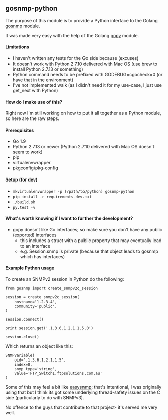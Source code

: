 ## gosnmp-python

The purpose of this module is to provide a Python interface to the Golang
[gosnmp](https://github.com/soniah/gosnmp) module.

It was made very easy with the help of the Golang
[gopy](https://github.com/go-python/gopy) module.

#### Limitations

* I haven't written any tests for the Go side because (excuses)
* It doesn't work with Python 2.7.10 delivered with Mac OS (use brew to install Python 2.7.13 or something)
* Python command needs to be prefixed with GODEBUG=cgocheck=0 (or have that in the environment)
* I've not implemented walk (as I didn't need it for my use-case, I just use get_next with Python)  

#### How do I make use of this?

Right now I'm still working on how to put it all together as a Python module, so here are the raw steps.

#### Prerequisites

* Go 1.9
* Python 2.7.13 or newer (Python 2.7.10 delivered with Mac OS doesn't seem to work)
* pip
* virtualenvwrapper
* pkgconfig/pkg-config

#### Setup (for dev)

* ```mkvirtualenvwrapper -p (/path/to/python) gosnmp-python``` 
* ```pip install -r requirements-dev.txt```
* ```./build.sh```
* ```py.test -v```

#### What's worth knowing if I want to further the development?

* gopy doesn't like Go interfaces; so make sure you don't have any public (exported) interfaces
    * this includes a struct with a public property that may eventually lead to an interface
    * e.g. Session.snmp is private (because that object leads to gosnmp which has interfaces)

#### Example Python usage

To create an SNMPv2 session in Python do the following:

```
from gosnmp import create_snmpv2c_session

session = create_snmpv2c_session(
    hostname='1.2.3.4',
    community='public',
)

session.connect()

print session.get('.1.3.6.1.2.1.1.5.0')

session.close()
```

Which returns an object like this:

```
SNMPVariable(
    oid='.1.3.6.1.2.1.1.5', 
    index=0, 
    snmp_type='string', 
    value='FTP_Switch1.ftpsolutions.com.au'
)
```
 
Some of this may feel a bit like [easysnmp](https://github.com/kamakazikamikaze/easysnmp); that's intentional,
I was originally using that but I think its got some underlying thread-safety issues on the C side (particularly
to do with SNMPv3).

No offence to the guys that contribute to that project- it's served me very well.  
